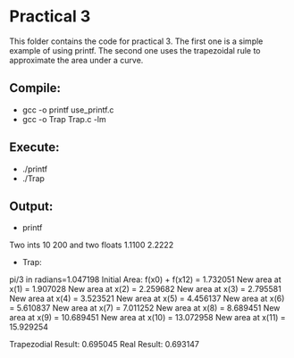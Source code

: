 # Practical 3

This folder contains the code for practical 3. The first one is a simple example of using printf.
The second one uses the trapezoidal rule to approximate the area under a curve.

## Compile:

* gcc -o printf use_printf.c
* gcc -o Trap Trap.c -lm

## Execute:

* ./printf
* ./Trap

## Output:

* printf

Two ints 10 200 and two floats 1.1100 2.2222

* Trap:

pi/3 in radians=1.047198
Initial Area: f(x0) + f(x12) = 1.732051
New area at x(1) = 1.907028
New area at x(2) = 2.259682
New area at x(3) = 2.795581
New area at x(4) = 3.523521
New area at x(5) = 4.456137
New area at x(6) = 5.610837
New area at x(7) = 7.011252
New area at x(8) = 8.689451
New area at x(9) = 10.689451
New area at x(10) = 13.072958
New area at x(11) = 15.929254

Trapezodial Result: 0.695045
Real Result: 0.693147